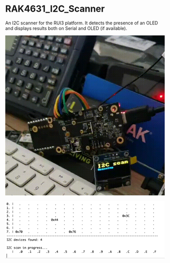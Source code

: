 # RAK4631_I2C_Scanner

An I2C scanner for the RUI3 platform. It detects the presence of an OLED and displays results both on Serial and OLED (if available).

![i2cscan](i2cscan.gif)

![SerialMonitor.png](SerialMonitor.png)